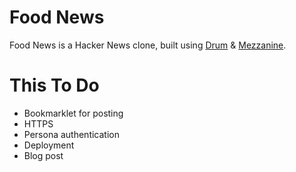 
Food News
====

Food News is a Hacker News clone, built using [Drum](http://drum.jupo.org/) & [Mezzanine](http://http://mezzanine.jupo.org/).

This To Do
==========

- Bookmarklet for posting
- HTTPS
- Persona authentication
- Deployment
- Blog post